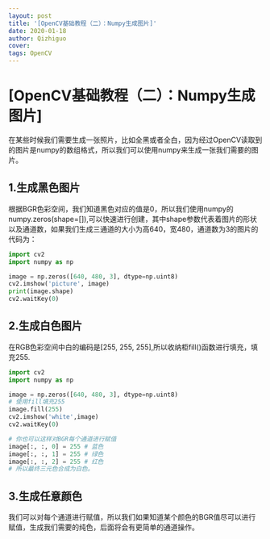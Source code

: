 ```yaml
---
layout: post
title: '[OpenCV基础教程（二）：Numpy生成图片]'
date: 2020-01-18
author: Qizhiguo
cover: 
tags: OpenCV
---
```


# [OpenCV基础教程（二）：Numpy生成图片]

在某些时候我们需要生成一张照片，比如全黑或者全白，因为经过OpenCV读取到的图片是numpy的数组格式，所以我们可以使用numpy来生成一张我们需要的图片。

## 1.生成黑色图片

根据BGR色彩空间，我们知道黑色对应的值是0，所以我们使用numpy的numpy.zeros(shape=[]),可以快速进行创建，其中shape参数代表着图片的形状以及通道数，如果我们生成三通道的大小为高640，宽480，通道数为3的图片的代码为：

```python
import cv2
import numpy as np

image = np.zeros([640, 480, 3], dtype=np.uint8)
cv2.imshow('picture', image)
print(image.shape)
cv2.waitKey(0)
```

## 2.生成白色图片

在RGB色彩空间中白的编码是[255, 255, 255],所以收纳柜fill()函数进行填充，填充255.

```python
import cv2
import numpy as np

image = np.zeros([640, 480, 3], dtype=np.uint8)
# 使用fill填充255
image.fill(255)
cv2.imshow('white',image)
cv2.waitKey(0)

# 你也可以这样对BGR每个通道进行赋值
image[:, :, 0] = 255 # 蓝色
image[:, :, 1] = 255 # 绿色
image[:, :, 2] = 255 # 红色
# 所以最终三元色合成为白色。
```

##  3.生成任意颜色

我们可以对每个通道进行赋值，所以我们如果知道某个颜色的BGR值尽可以进行赋值，生成我们需要的纯色，后面将会有更简单的通道操作。

